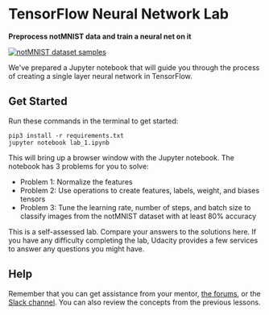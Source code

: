 # TensorFlow Neural Network Lab
**Preprocess notMNIST data and train a neural net on it**

[<img src="http://yaroslavvb.com/upload/notMNIST/nmn.png" alt="notMNIST dataset samples" />](http://yaroslavvb.blogspot.com/2011/09/notmnist-dataset.html)

We've prepared a Jupyter notebook that will guide you through the process of creating a single layer neural network in TensorFlow.
## Get Started
Run these commands in the terminal to get started:
```
pip3 install -r requirements.txt
jupyter notebook lab_1.ipynb
```

This will bring up a browser window with the Jupyter notebook.  The notebook has 3 problems for you to solve:
 - Problem 1: Normalize the features
 - Problem 2: Use operations to create features, labels, weight, and biases tensors
 - Problem 3: Tune the learning rate, number of steps, and batch size to classify images from the notMNIST dataset with at least 80% accuracy

This is a self-assessed lab.  Compare your answers to the solutions here.  If you have any difficulty completing the lab, Udacity provides a few services to answer any questions you might have.

## Help
Remember that you can get assistance from your mentor, [the forums](https://carnd-udacity.atlassian.net/wiki/questions), or the [Slack channel](https://carnd-inviter.herokuapp.com/). You can also review the concepts from the previous lessons.
